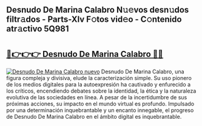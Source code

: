 ## Desnudo De Marina Calabro N𝚞𝚎vos desn𝚞dos filtr𝚊dos - Parts-XIv F𝚘tos vid𝚎o - C𝚘ntenido atr𝚊ctivo 5Q981

# <h2><a href="http://mb3oox.tromn.icu/?c=Desnudo+De+Marina+Calabro">🔗👉👉👉 Desnudo De Marina Calabro 🔗🔗</a></h2>

[![Desnudo De Marina Calabro nuevo](https://i.imgur.com/pEAQMta.gif)](http://mb3oox.tromn.icu/?c=Desnudo+De+Marina+Calabro)
Desnudo De Marina Calabro, una figura compleja y divisiva, elude la caracterización simple. Su uso pionero de los medios digitales para la autoexpresión ha cautivado y enfurecido a los críticos, encendiendo debates sobre la identidad, la ética y la naturaleza evolutiva de las sociedades en línea. A pesar de la incertidumbre de sus próximas acciones, su impacto en el mundo virtual es profundo. Impulsado por una determinación inquebrantable y un encanto innegable, el progreso de Desnudo De Marina Calabro en el ámbito digital es inquebrantable.
